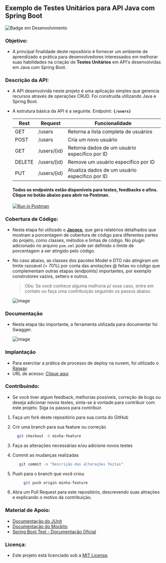 ## Exemplo de Testes Unitários para API Java com Spring Boot

![Badge em Desenvolvimento](http://img.shields.io/static/v1?label=STATUS&message=EM%20DESENVOLVIMENTO&color=GREEN&style=for-the-badge)

### Objetivo:
  - A principal finalidade deste repositório é fornecer um ambiente de aprendizado e prática para desenvolvedores interessados em melhorar suas habilidades na criação de **Testes Unitários** em API's desenvolvidas em Java com Spring Boot.

### Descrição da API:
  - A API desenvolvida neste projeto é uma aplicação simples que gerencia recursos através de operações CRUD. Foi construída utilizando Java e Spring Boot.
  - A estrutura básica da API é a seguinte. Endpoint: **``{/users}``**

    | Rest  | Request         | Funcionalidade |
    |-------|-----------------| ------- |
    | GET   | /users          | Retorna a lista completa de usuários |
    | POST  | /users          | Cria um novo usuário |
    | GET   | /users/{id}     | Retorna dados de um usuário específico por ID |
    | DELETE | /users/{id}    | Remove um usuário específico por ID |
    | PUT   | /users/{id}     | Atualiza dados de um usuário específico por ID |

    #### Todos os endpoints estão disponíveis para testes, feedbacks e afins. Clique no botão abaixo para abrir no Postman.

    [![Run in Postman](https://run.pstmn.io/button.svg)](https://gold-eclipse-442776.postman.co/collection/19986209-8cf60a5b-66d7-4d0d-a0e3-9762c45b0b60?source=rip_markdown)

### Cobertura de Código:
  - Nesta etapa foi utilizado o **[Jacoco](https://www.eclemma.org/jacoco/)**, que gera relatórios detalhados que mostram a porcentagem de cobertura de código para diferentes partes do projeto, como classes, métodos e linhas de código. No plugin adicionado no arquivo `pom.xml` pode ser definido o limite de porcentagem a ser atingido pelo código.
  - No caso abaixo, as classes dos pacotes Model e DTO não atingiram um limite razoável (> 70%) por conta das anotações @ feitas no código que complementam outras etapas (endpoints) importantes, por exemplo construtores vazios, setters e outros.

    > Obs: Se você conhece alguma melhoria p/ esse caso, entre em contato ou faça uma contribuição seguindo os passos abaixo.     

    ![image](https://github.com/marcosrebelo97/starterkit-test/assets/37541973/4483fb5d-f047-4699-ac2e-98835571a972)

### Documentação
  - Nesta etapa tão importante, a ferramenta utilizada para documentar foi Swagger.
    
    ![image](https://github.com/marcosrebelo97/starterkit-test/assets/37541973/d42d7396-c7ea-4f8b-b685-88c29d02747b)


### Implantação
  - Para exercitar a prática de processo de deploy na nuvem, foi utilizado o [Raiway](https://railway.app/)
  - URL de acesso: [Clique aqui](https://starterkit-test-production.up.railway.app/users)

### Contribuindo:
  - Se você tiver algum feedback, melhorias possíveis, correção de bugs ou deseja adicionar novos testes, sinta-se à vontade para contribuir com este projeto. Siga os passos para contribuir.
     
  1. Faça um fork deste repositório para sua conta do GitHub
  2. Crir uma branch para sua feature ou correção
     
      ```bash
        git checkout -b minha-feature
      ```
      
  4. Faça as alterações necessárias e/ou adicione novos testes
  5. Commit as mudanças realizadas
     
       ```bash
          git commit -m "Descrição das alterações feitas"
       ```
       
  7. Push para o branch que você criou
     
     ```bash
          git push origin minha-feature
       ```
     
  9. Abra um Pull Request para este repositório, descrevendo suas altrações e explicando o motivo da contribuição.

### Material de Apoio:
  - [Documentação do JUnit](https://junit.org/junit5/docs/current/user-guide/)
  - [Documentação do Mockito](https://site.mockito.org/)
  - [Spring Boot Test - Documentação Oficial](https://docs.spring.io/spring-boot/docs/current/reference/html/features.html#features.testing)

### Licença:
  - Este projeto está licenciado sob a [MIT License](https://opensource.org/license/mit/). 

      
